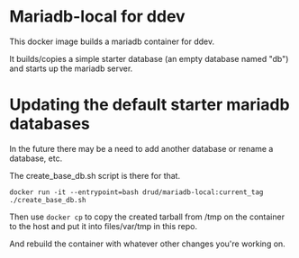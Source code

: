 # Mariadb-local for ddev

This docker image builds a mariadb container for ddev.

It builds/copies a simple starter database (an empty database named "db") and starts up the mariadb server.

# Updating the default starter mariadb databases

In the future there may be a need to add another database or rename a database, etc.

The create_base_db.sh script is there for that. 

```
docker run -it --entrypoint=bash drud/mariadb-local:current_tag
./create_base_db.sh
```

Then use `docker cp` to copy the created tarball from /tmp on the container to the host and put it into files/var/tmp in this repo.

And rebuild the container with whatever other changes you're working on.
